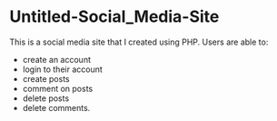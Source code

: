 # Untitled-Social_Media-Site

This is a social media site that I created using PHP. Users are able to:
- create an account
- login to their account
- create posts
- comment on posts
- delete posts
- delete comments.
